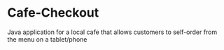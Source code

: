 # Cafe-Checkout
Java application for a local cafe that allows customers to self-order from the menu on a tablet/phone
